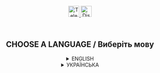 <p align="center">
  <a href="https://t.me/GrenX_Studio" target="__blank">
    <img src="https://i.imgur.com/qbW4p8Y.png" width="30" height="30" title="Telegram" alt="Telegram">
  </a>
  <a href="https://discordapp.com/users/829645751248355358/" target="__blank">
    <img src="https://i.imgur.com/TFvPWEX.png" width="30" height="30" title="Discord" alt="Discord">
  </a>
</p>

<br/>

<h2 align="center">
  CHOOSE A LANGUAGE / Виберіть мову
</h2>

<details>
  <summary align="center">ENGLISH</summary>

  <h2 align="center">
    Information after character death
  </h2>

  <p align="center">
    <sup>Hello, I wrote a simple system for GTA-SA servers, a message in the chat after the death of the character, which will indicate the killer (+id), the fist / weapon with which the murder was carried out, the exact date and time. For questions on the social network indicated above.</sup>
  </p>

  ---
  </details>

<details>
  <summary align="center">УКРАЇНСЬКА</summary>

  <h2 align="center">
    Інформація після смерті персонажа
  </h2>

  <p align="center">
    <sup>Привіт, написав простеньку систему для серверів GTA-SA, повідомлення в чаті після смерті персонажа в якому буде вказано вбивцю(+id) кулак/зброя з якої було здійснено вбивство, точну дату та час. За питаннями в соц. мережі вказні вище.</sup>
  </p>

  ---
